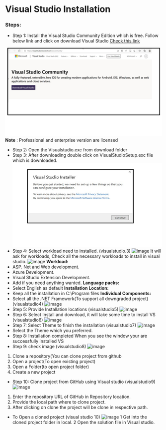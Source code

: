 # Visual Studio Installation

### Steps:
- Step 1:  Install the Visual Studio Community Edition which is free. Follow below link and click on download Visual Studio
[Check this link  ](https://visualstudio.microsoft.com/vs/community/)

![image](https://github.com/cloudnloud/.Netapplication/blob/master/Azure%20Web-App-Deployment/Images/visualstudio1.png)
**Note** : Professional and enterprise version are licensed
- Step 2:  Open the Visualstudio.exc from download folder 
- Step 3:  After downloading double click on VisualStudioSetup.exc file which is downloaded. 
![image](https://github.com/cloudnloud/.Netapplication/blob/master/Azure%20Web-App-Deployment/Images/visualstudio2.png)
- Step 4:  Select workload need to installed. (visualstudio.3)
![image]()
It will ask for workloads, Check all the necessary workloads to install in visual studio.
![image]()
**Workload:**
-	ASP. Net and Web development.
-	Azure Development.
-	Visual Studio Extension Development.
-	Add if you need anything wanted.
**Language packs:**
-	Select English as default
**Installation Location:**
-	Keep all the installation in C:\Program files
**Individual Components:**
- Select all the .NET Framework(To support all downgraded project) (visualstudio4)
![image]()
- Step 5:  Provide Installation locations (visualstudio5)
![image]()
- Step 6: Select Install and download, it will take some time to install VS (visualstudio6)
![image]()
- Step 7: Select Theme to finish the installation (visualstudio7)
![image]()
- Select the Theme which you preferred.
- Step 8: Installation completed When you see the window your are successfully installed VS
- Step 9: check image (visualstudio8)
![image]()
1.	Clone a repository(You can clone project from github
2.	Open a project(To open existing project)
3.	Open a Folder(to open project folder)
4.	Create a new project
- Step 10: Clone project from GitHub using Visual studio (visualstudio9)
![image]()
1.	Enter the repository URL of GitHub in Repository location.
2.	Provide the local path where to clone project.
3.	After clicking on clone the project will be clone in respective path.
- To Open a cloned project (visual studio 10)
![image]()
1	Get into the cloned project folder in local.
2	Open the solution file in Visual studio.

